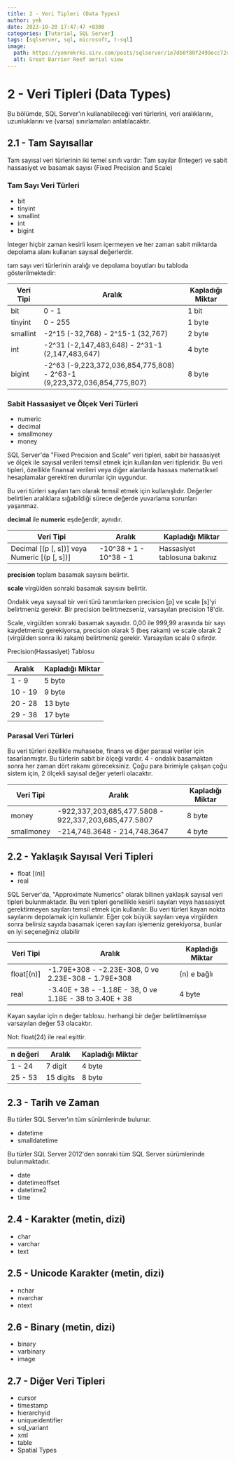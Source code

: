 ```yaml
---
title: 2 - Veri Tipleri (Data Types)
author: yek
date: 2023-10-20 17:47:47 +0300
categories: [Tutorial, SQL Server]
tags: [sqlserver, sql, microsoft, t-sql]
image:
  path: https://yemrekrks.sirv.com/posts/sqlserver/1e7db0f80f2499ecc72caac9a30f0c62.jpg
  alt: Great Barrier Reef aerial view
---
```


<style>
r { color: red }
b { color: blue }
y { color: yellow }
</style>


# 2 - Veri Tipleri (Data Types)
Bu bölümde, SQL Server'ın kullanabileceği veri türlerini, veri aralıklarını, uzunluklarını ve (varsa) sınırlamaları anlatılacaktır.

## 2.1 - Tam Sayısallar
Tam sayısal veri türlerinin iki temel sınıfı vardır: Tam sayılar (Integer) ve sabit hassasiyet ve basamak sayısı (Fixed Precision and Scale)

### Tam Sayı Veri Türleri
- bit
- tinyint
- smallint
- int
- bigint

Integer hiçbir zaman kesirli kısım içermeyen ve her zaman sabit miktarda depolama alanı kullanan sayısal değerlerdir.  

tam sayı veri türlerinin aralığı ve depolama boyutları bu tabloda gösterilmektedir:

| Veri Tipi | Aralık                                                                    | Kapladığı Miktar  |
| --------- | ------------------------------------------------------------------------- | ----------------- |
| bit       | 0 - 1                                                                     | 1 bit             |
| tinyint   | 0 - 255                                                                   | 1 byte            |
| smallint  | -2^15 (-32,768) - 2^15-1 (32,767)                                         | 2 byte            |
| int       | -2^31 (-2,147,483,648) - 2^31-1 (2,147,483,647)                           | 4 byte            |
| bigint    | -2^63 (-9,223,372,036,854,775,808) - 2^63-1 (9,223,372,036,854,775,807)   | 8 byte            |


### Sabit Hassasiyet ve Ölçek Veri Türleri
- numeric
- decimal
- smallmoney
- money
  
SQL Server'da "Fixed Precision and Scale" veri tipleri, sabit bir hassasiyet ve ölçek ile sayısal verileri temsil etmek için kullanılan veri tipleridir. Bu veri tipleri, özellikle finansal verileri veya diğer alanlarda hassas matematiksel hesaplamalar gerektiren durumlar için uygundur.

Bu veri türleri sayıları tam olarak temsil etmek için kullanışlıdır. Değerler belirtilen aralıklara sığabildiği sürece değerde yuvarlama sorunları yaşanmaz.

**decimal** ile **numeric** eşdeğerdir, aynıdır.

| Veri Tipi                                    | Aralık                  | Kapladığı Miktar             |
| -------------------------------------------- | ----------------------- | ---------------------------- |
| Decimal [(p [, s])] veya Numeric [(p [, s])] | -10^38 + 1 - 10^38 - 1  | Hassasiyet tablosuna bakınız |

**precision** toplam basamak sayısını belirtir.

**scale** virgülden sonraki basamak sayısını belirtir.

Ondalık veya sayısal bir veri türü tanımlarken precision [p] ve scale [s]'yi belirtmeniz gerekir. Bir precision belirtmezseniz, varsayılan precision 18'dir.

Scale, virgülden sonraki basamak sayısıdır. 0,00 ile 999,99 arasında bir sayı kaydetmeniz gerekiyorsa, precision olarak 5 (beş rakam) ve scale olarak 2 (virgülden sonra iki rakam) belirtmeniz gerekir. Varsayılan scale 0 sıfırdır.

Precision(Hassasiyet) Tablosu

| Aralık  | Kapladığı Miktar |
| ------- | ---------------- |
| 1 - 9   | 5 byte           |
| 10 - 19 | 9 byte           |
| 20 - 28 | 13 byte          |
| 29 - 38 | 17 byte          |


### Parasal Veri Türleri
Bu veri türleri özellikle muhasebe, finans ve diğer parasal veriler için tasarlanmıştır. Bu türlerin sabit bir ölçeği vardır. 4 - ondalık basamaktan sonra her zaman dört rakamı göreceksiniz. Çoğu para birimiyle çalışan çoğu sistem için, 2 ölçekli sayısal değer yeterli olacaktır.

| Veri Tipi  | Aralık                                               | Kapladığı Miktar |
| ---------- | ---------------------------------------------------- | ---------------- |
| money      | -922,337,203,685,477.5808 - 922,337,203,685,477.5807 | 8 byte           |
| smallmoney | -214,748.3648 - 214,748.3647                         | 4 byte           |

## 2.2 - Yaklaşık Sayısal Veri Tipleri
- float [(n)]
- real
  
SQL Server'da, "Approximate Numerics" olarak bilinen yaklaşık sayısal veri tipleri bulunmaktadır. Bu veri tipleri genellikle kesirli sayıları veya hassasiyet gerektirmeyen sayıları temsil etmek için kullanılır. Bu veri türleri kayan nokta sayılarını depolamak için kullanılır.
Eğer çok büyük sayıları veya virgülden sonra belirsiz sayıda basamak içeren sayıları işlemeniz gerekiyorsa, bunlar en iyi seçeneğiniz olabilir


| Veri Tipi | Aralık                                                   | Kapladığı Miktar |
| --------- | -------------------------------------------------------- | ---------------- |
| float[(n)]| -1.79E+308 - -2.23E-308, 0 ve 2.23E-308 - 1.79E+308      | (n) e bağlı      |
| real      | -3.40E + 38 - -1.18E - 38, 0 ve 1.18E - 38 to 3.40E + 38 | 4 byte           |

Kayan sayılar için n değer tablosu. herhangi bir değer belirtilmemişse varsayılan değer 53 olacaktır.

Not: float(24) ile real eşittir.

| n değeri | Aralık    | Kapladığı Miktar |
| -------- | --------- | ---------------- |
| 1 - 24   | 7 digit   | 4 byte           |
| 25 - 53  | 15 digits | 8 byte           |


## 2.3 - Tarih ve Zaman
Bu türler SQL Server'ın tüm sürümlerinde bulunur.
- datetime
- smalldatetime

Bu türler SQL Server 2012'den sonraki tüm SQL Server sürümlerinde bulunmaktadır.
- date
- datetimeoffset
- datetime2
- time


## 2.4 - Karakter (metin, dizi)
- char
- varchar
- text


## 2.5 - Unicode Karakter (metin, dizi)
- nchar
- nvarchar
- ntext


## 2.6 - Binary (metin, dizi)
- binary
- varbinary
- image


## 2.7 - Diğer Veri Tipleri
- cursor
- timestamp
- hierarchyid
- uniqueidentifier
- sql_variant
- xml
- table
- Spatial Types